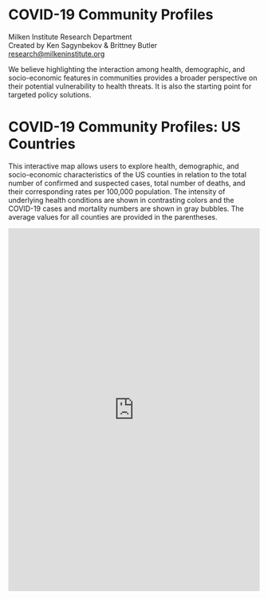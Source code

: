 <H1> COVID-19 Community Profiles </H1>
Milken Institute Research Department <br>
Created by Ken Sagynbekov & Brittney Butler <br> 
<a href="mailto:research@milkeninstitute.org"> research@milkeninstitute.org </a><br> 

We believe highlighting the interaction among health, demographic, and socio-economic features in communities provides a broader perspective on their potential vulnerability to health threats. It is also the starting point for targeted policy solutions. <Br>
  
  
<H1> COVID-19 Community Profiles: US Countries </H1> 

This interactive map allows users to explore health, demographic, and socio-economic characteristics of the US counties in relation to the total number of confirmed and suspected cases, total number of deaths, and their corresponding rates per 100,000 population. The intensity of underlying health conditions are shown in contrasting colors and the COVID-19 cases and mortality numbers are shown in gray bubbles. The average values for all counties are provided in the parentheses. 

<iframe src="https://public.tableau.com/views/May11Map/Dashboard2?:display_count=y&:origin=viz_share_link" width="100%" height="727" frameborder="0"></iframe>





